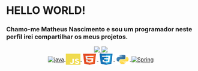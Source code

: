 <h1> HELLO WORLD!</h1>

<h3>Chamo-me Matheus Nascimento e sou um programador neste perfil irei compartilhar os meus projetos.</h3>

<div align="center">

  <a href="https://github.com/Matheus-NascimentoS">

  <img height="180em" src="https://github-readme-stats.vercel.app/api?username=Matheus-NascimentoS&show_icons=true&theme=react&include_all_commits=true&count_private=true&hide_border=true"/>
  
  <img height="180em" src="https://github-readme-stats.vercel.app/api/top-langs/?username=Matheus-NascimentoS&layout=compact&langs_count=7&theme=react&hide_border=true"/>

   <div align="center">

  <img align="center" alt="java" height="40" width="40" src="https://cdn.jsdelivr.net/gh/devicons/devicon/icons/java/java-original.svg">
  <img align="center" alt="Js" height="30" width="40" src="https://raw.githubusercontent.com/devicons/devicon/master/icons/javascript/javascript-plain.svg">
  <img align="center" alt="HTML" height="30" width="40" src="https://raw.githubusercontent.com/devicons/devicon/master/icons/html5/html5-original.svg">
  <img align="center" alt="CSS" height="30" width="40" src="https://raw.githubusercontent.com/devicons/devicon/master/icons/css3/css3-original.svg">
  <img align="center" alt="Python" height="30" width="40" src="https://raw.githubusercontent.com/devicons/devicon/master/icons/python/python-original.svg">
  <img align="center" alt="Spring" height="30" width="40" src="https://cdn.jsdelivr.net/gh/devicons/devicon/icons/spring/spring-original.svg">
  
</div>
   
</div>





